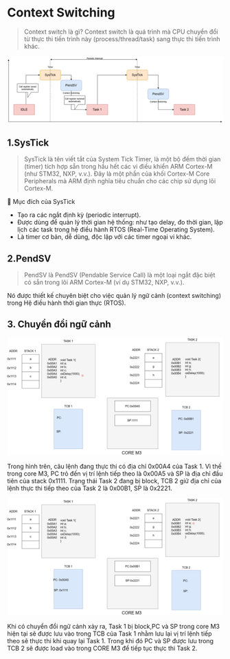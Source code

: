 # Context Switching

> Context switch là gì? Context switch là quá trình mà CPU chuyển đổi từ thực thi tiến trình này (process/thread/task) sang thực thi tiến trình khác.

![demo](context.png)

## 1.SysTick
> SysTick là tên viết tắt của System Tick Timer, là một bộ đếm thời gian (timer) tích hợp sẵn trong hầu hết các vi điều khiển ARM Cortex-M (như STM32, NXP, v.v.). Đây là một phần của khối Cortex-M Core Peripherals mà ARM định nghĩa tiêu chuẩn cho các chip sử dụng lõi Cortex-M.

📌 Mục đích của SysTick

- Tạo ra các ngắt định kỳ (periodic interrupt).
- Được dùng để quản lý thời gian hệ thống: như tạo delay, đo thời gian, lập lịch các task trong hệ điều hành RTOS (Real-Time Operating System).
- Là timer cơ bản, dễ dùng, độc lập với các timer ngoại vi khác.

## 2.PendSV
>PendSV là PendSV (Pendable Service Call) là một loại ngắt đặc biệt có sẵn trong lõi ARM Cortex-M (ví dụ STM32, NXP, v.v.).

Nó được thiết kế chuyên biệt cho việc quản lý ngữ cảnh (context switching) trong Hệ điều hành thời gian thực (RTOS).

## 3. Chuyển đổi ngữ cảnh

![demo](contextex1.png)

Trong hình trên, câu lệnh đang thực thi có địa chỉ 0x00A4 của Task 1. Vì thế trong core M3, PC trỏ đến vị trí lệnh tiếp theo là 0x00A5 và SP là địa chỉ đầu tiên của stack 0x1111.
Trạng thái Task 2 đang bị block, TCB 2 giữ địa chỉ của lệnh thực thi tiếp theo của Task 2 là 0x00B1, SP là 0x2221.

![demo](contextex2.png)

Khi có chuyển đổi ngữ cảnh xảy ra, Task 1 bị block,PC và SP trong core M3 hiện tại sẽ được lưu vào trong TCB của Task 1 nhằm lưu lại vị trí lệnh tiếp theo sẽ thực thi khi quay lại Task 1. Trong khi đó PC và SP được lưu trong TCB 2 sẽ được load vào trong CORE M3 để tiếp tục thực thi Task 2.